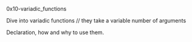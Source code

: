 0x10-variadic_functions

Dive into variadic functions
// they take a variable number of arguments

Declaration, how and why to use them.
